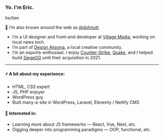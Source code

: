 ###  Yo. I'm Eric.

*he/him*

🍩 I’m also known around the web as [@dohnutt](https://twitter.com/dohnutt).

- I’m a UI designer and front-end developer at [Village Media](https://www.villagemedia.ca), working on local news tech.
- I’m part of [Design Algoma](https://www.designalgoma.com), a local creative community.
- I’m an esports-enthusiast. I enjoy [Counter-Strike](https://gist.github.com/dohnutt/3644783937c0de7b4a5677fd644b69a1), [Quake](https://gist.github.com/dohnutt/524dbaf0007f692c012a1b30adb3c44f), and I helped build [SiegeGG](https://siege.gg/) until their acquisition in 2021.

---

#### ⚡ A bit about my experience: 

- HTML, CSS expert
- JS, PHP enjoyer
- WordPress guy
- Built many-a-site in WordPress, Laravel, Eleventy / Netlify CMS

#### 🌱 Interested in:

- Learning more about JS frameworks — React, Vue, Next, etc.
- Digging deeper into programming paradigms — OOP, functional, etc.
